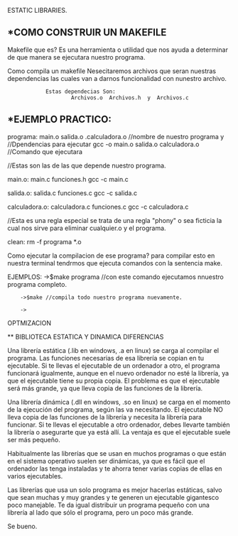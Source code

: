 ESTATIC LIBRARIES.

## \*COMO CONSTRUIR UN MAKEFILE

Makefile que es?
Es una herramienta o utilidad que nos ayuda a determinar de que manera
se ejecutara nuestro programa.

Como compila un makefile
Nesecitaremos archivos que seran nuestras dependencias las cuales van a darnos
funcionalidad con nunestro archivo.

                Estas dependecias Son:
                        Archivos.o  Archivos.h  y  Archivos.c

## \*EJEMPLO PRACTICO:

programa: main.o salida.o .calculadora.o //nombre de nuestro programa y //Dpendencias para ejecutar
gcc -o main.o salida.o calculadora.o //Comando que ejecutara

//Estas son las de las que depende nuestro programa.

main.o: main.c funciones.h
gcc -c main.c

salida.o: salida.c funciones.c
gcc -c salida.c

calculadora.o: calculadora.c funciones.c
gcc -c calculadora.c

//Esta es una regla especial se trata de una regla "phony" o sea ficticia la cual nos sirve para eliminar cualquier.o y el programa.

clean:
rm -f programa \*.o

Como ejecutar la compilacion de ese programa?
para compilar esto en nuestra terminal tendrmos que ejecuta comandos con la sentencia make.

EJEMPLOS:
->$make programa //con este comando ejecutamos nnuestro programa completo.

        ->$make //compila todo nuestro programa nuevamente.

        ->

OPTMIZACION

\*\* BIBLIOTECA ESTATICA Y DINAMICA DIFERENCIAS

Una librería estática (.lib en windows, .a en linux) se carga al compilar el programa. Las funciones necesarias de esa librería se copian en tu ejecutable. Si te llevas el ejecutable de un ordenador a otro, el programa funcionará igualmente, aunque en el nuevo ordenador no esté la librería, ya que el ejecutable tiene su propia copia. El problema es que el ejecutable será más grande, ya que lleva copia de las funciones de la librería.

Una librería dinámica (.dll en windows, .so en linux) se carga en el momento de la ejecución del programa, según las va necesitando. El ejecutable NO lleva copia de las funciones de la librería y necesita la librería para funcionar. Si te llevas el ejecutable a otro ordenador, debes llevarte también la librería o asegurarte que ya está allí. La ventaja es que el ejecutable suele ser más pequeño.

Habitualmente las librerías que se usan en muchos programas o que están en el sistema operativo suelen ser dinámicas, ya que es fácil que el ordenador las tenga instaladas y te ahorra tener varias copias de ellas en varios ejecutables.

Las librerías que usa un solo programa es mejor hacerlas estáticas, salvo que sean muchas y muy grandes y te generen un ejecutable gigantesco poco manejable. Te da igual distribuir un programa pequeño con una librería al lado que sólo el programa, pero un poco más grande.

Se bueno.
